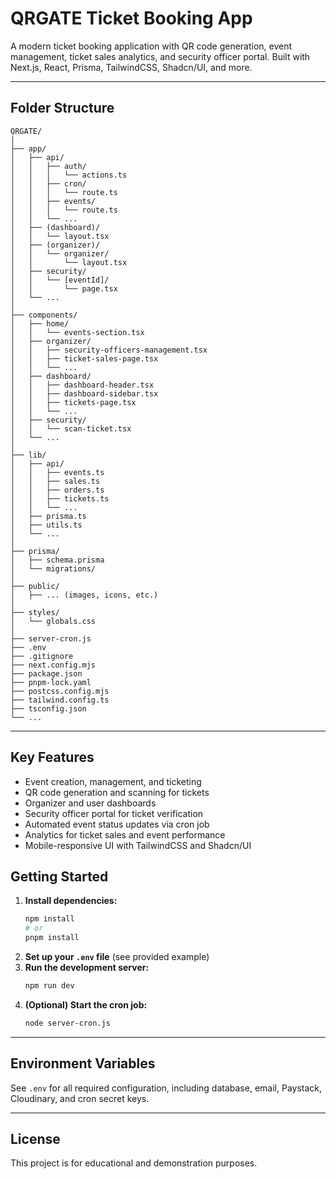 # QRGATE Ticket Booking App

A modern ticket booking application with QR code generation, event management, ticket sales analytics, and security officer portal. Built with Next.js, React, Prisma, TailwindCSS, Shadcn/UI, and more.

---

## Folder Structure

```
QRGATE/
│
├── app/
│   ├── api/
│   │   ├── auth/
│   │   │   └── actions.ts
│   │   ├── cron/
│   │   │   └── route.ts
│   │   ├── events/
│   │   │   └── route.ts
│   │   └── ...
│   ├── (dashboard)/
│   │   └── layout.tsx
│   ├── (organizer)/
│   │   └── organizer/
│   │       └── layout.tsx
│   ├── security/
│   │   └── [eventId]/
│   │       └── page.tsx
│   └── ...
│
├── components/
│   ├── home/
│   │   └── events-section.tsx
│   ├── organizer/
│   │   ├── security-officers-management.tsx
│   │   ├── ticket-sales-page.tsx
│   │   └── ...
│   ├── dashboard/
│   │   ├── dashboard-header.tsx
│   │   ├── dashboard-sidebar.tsx
│   │   ├── tickets-page.tsx
│   │   └── ...
│   ├── security/
│   │   └── scan-ticket.tsx
│   └── ...
│
├── lib/
│   ├── api/
│   │   ├── events.ts
│   │   ├── sales.ts
│   │   ├── orders.ts
│   │   ├── tickets.ts
│   │   └── ...
│   ├── prisma.ts
│   ├── utils.ts
│   └── ...
│
├── prisma/
│   ├── schema.prisma
│   └── migrations/
│
├── public/
│   ├── ... (images, icons, etc.)
│
├── styles/
│   └── globals.css
│
├── server-cron.js
├── .env
├── .gitignore
├── next.config.mjs
├── package.json
├── pnpm-lock.yaml
├── postcss.config.mjs
├── tailwind.config.ts
├── tsconfig.json
└── ...
```

---

## Key Features

- Event creation, management, and ticketing
- QR code generation and scanning for tickets
- Organizer and user dashboards
- Security officer portal for ticket verification
- Automated event status updates via cron job
- Analytics for ticket sales and event performance
- Mobile-responsive UI with TailwindCSS and Shadcn/UI

## Getting Started

1. **Install dependencies:**
   ```bash
   npm install
   # or
   pnpm install
   ```
2. **Set up your `.env` file** (see provided example)
3. **Run the development server:**
   ```bash
   npm run dev
   ```
4. **(Optional) Start the cron job:**
   ```bash
   node server-cron.js
   ```

---

## Environment Variables

See `.env` for all required configuration, including database, email, Paystack, Cloudinary, and cron secret keys.

---

## License

This project is for educational and demonstration purposes.
